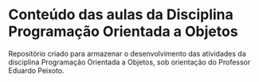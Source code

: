 # Conteúdo das aulas da Disciplina Programação Orientada a Objetos
Repositório criado para armazenar o desenvolvimento das atividades da disciplina Programação Orientada a Objetos, sob orientação do Professor Eduardo Peixoto.
